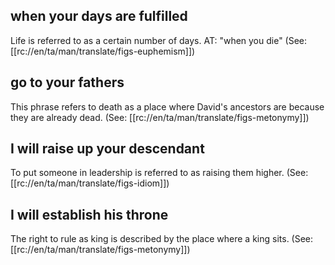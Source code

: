 ## when your days are fulfilled ##

Life is referred to as a certain number of days. AT: "when you die" (See: [[rc://en/ta/man/translate/figs-euphemism]])

## go to your fathers ##

This phrase refers to death as a place where David's ancestors are because they are already dead. (See: [[rc://en/ta/man/translate/figs-metonymy]])

## I will raise up your descendant ##

To put someone in leadership is referred to as raising them higher. (See: [[rc://en/ta/man/translate/figs-idiom]])

## I will establish his throne ##

The right to rule as king is described by the place where a king sits. (See: [[rc://en/ta/man/translate/figs-metonymy]])